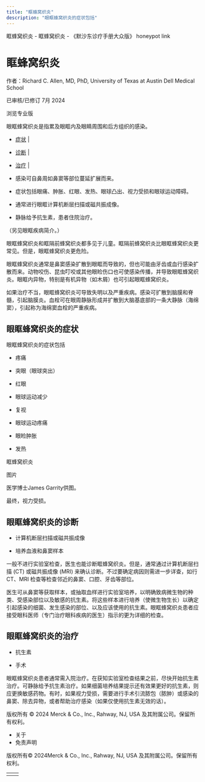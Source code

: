 ```yaml
---
title: "眶蜂窝织炎"
description: "眼眶蜂窝织炎的症状包括"
---
```


﻿眶蜂窝织炎 \- 眶蜂窝织炎 \- 《默沙东诊疗手册大众版》 honeypot link

# 眶蜂窝织炎

作者：Richard C. Allen, MD, PhD, University of Texas at Austin Dell Medical School

已审核/已修订 7月 2024

浏览专业版

眼眶蜂窝织炎是指累及眼眶内及眼睛周围和后方组织的感染。

- [症状](#症状_v26547944_zh) \|
- [诊断](#诊断_v26547949_zh) \|
- [治疗](#治疗_v26547962_zh) \|

- 感染可自鼻周如鼻窦等部位蔓延扩展而来。

- 症状包括眼痛、肿胀、红眼、发热、眼球凸出、视力受损和眼球运动障碍。

- 通常进行眼眶计算机断层扫描或磁共振成像。

- 静脉给予抗生素，患者住院治疗。


（另见眼眶疾病简介。）

眼眶蜂窝织炎和眶隔前蜂窝织炎都多见于儿童。眶隔前蜂窝织炎比眼眶蜂窝织炎更常见。但是，眼眶蜂窝织炎更危险。

眼眶蜂窝织炎通常是鼻窦感染扩散到眼眶而导致的，但也可能由牙齿或血行感染扩散而来。动物咬伤、昆虫叮咬或其他眼睑伤口也可使感染传播，并导致眼眶蜂窝织炎。眼眶内异物，特别是有机异物（如木屑）也可引起眼眶蜂窝织炎。

如果治疗不当，眼眶蜂窝织炎可导致失明以及严重疾病。感染可扩散到脑膜和脊髓，引起脑膜炎。血栓可在眼周静脉形成并扩散到大脑基底部的一条大静脉（海绵窦），引起称为海绵窦血栓的严重疾病。

## 眼眶蜂窝织炎的症状

眼眶蜂窝织炎的症状包括

- 疼痛

- 突眼（眼球突出）

- 红眼

- 眼球运动减少

- 复视

- 眼球运动疼痛

- 眼睑肿胀

- 发热


眶蜂窝织炎



图片

医学博士James Garrity供图。

最终，视力受损。

## 眼眶蜂窝织炎的诊断

- 计算机断层扫描或磁共振成像

- 培养血液和鼻窦样本


一般不进行实验室检查，医生也能诊断眶蜂窝织炎。但是，通常通过计算机断层扫描 (CT) 或磁共振成像 (MRI) 来确认诊断。不过要确定病因则需进一步详查，如行 CT、MRI 检查等检查邻近的鼻窦、口腔、牙齿等部位。

医生可从鼻窦等获取样本，或抽取血样进行实验室培养，以明确致病微生物的种类、受感染部位以及敏感的抗生素。将这些样本进行培养（使微生物生长）以确定引起感染的细菌、发生感染的部位、以及应该使用的抗生素。眼眶蜂窝织炎患者应接受眼科医师（专门治疗眼科疾病的医生）指示的更为详细的检查。

## 眼眶蜂窝织炎的治疗

- 抗生素

- 手术


眼眶蜂窝织炎患者通常需入院治疗。在获知实验室检查结果之前，尽快开始抗生素治疗。可静脉给予抗生素治疗。如果细菌培养结果提示还有效果更好的抗生素，则应更换敏感药物。有时，如果视力受损，需要进行手术引流脓包（脓肿）或感染的鼻窦、除去异物，或者帮助治疗感染（如果仅使用抗生素无效的话）。



版权所有 © 2024
Merck & Co., Inc., Rahway, NJ, USA 及其附属公司。保留所有权利。

- 关于
- 免责声明

版权所有© 2024Merck & Co., Inc., Rahway, NJ, USA 及其附属公司。保留所有权利。

|     |     |
| --- | --- |
|  |  |